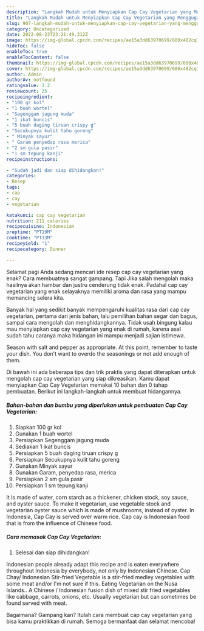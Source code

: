 ```yaml
---
description: "Langkah Mudah untuk Menyiapkan Cap Cay Vegetarian yang Menggugah Selera"
title: "Langkah Mudah untuk Menyiapkan Cap Cay Vegetarian yang Menggugah Selera"
slug: 907-langkah-mudah-untuk-menyiapkan-cap-cay-vegetarian-yang-menggugah-selera
category: Uncategorized
date: 2022-08-23T23:21:49.312Z
image: https://img-global.cpcdn.com/recipes/ae15a3dd63970699/680x482cq70/cap-cay-vegetarian-foto-resep-utama.jpg
hideToc: false
enableToc: true
enableTocContent: false
thumbnail: https://img-global.cpcdn.com/recipes/ae15a3dd63970699/680x482cq70/cap-cay-vegetarian-foto-resep-utama.jpg
cover: https://img-global.cpcdn.com/recipes/ae15a3dd63970699/680x482cq70/cap-cay-vegetarian-foto-resep-utama.jpg
author: Admin
authorAv: notfound
ratingvalue: 3.2
reviewcount: 25
recipeingredient:
- "100 gr kol"
- "1 buah wortel"
- "Segenggam jagung muda"
- "1 ikat buncis"
- "5 buah daging tiruan crispy g"
- "Secukupnya kulit tahu goreng"
- " Minyak sayur"
- " Garam penyedap rasa merica"
- "2 sm gula pasir"
- "1 sm tepung kanji"
recipeinstructions:

- "Sudah jadi dan siap dihidangkan!"
categories:
- Resep
tags:
- cap
- cay
- vegetarian

katakunci: cap cay vegetarian 
nutrition: 211 calories
recipecuisine: Indonesian
preptime: "PT19M"
cooktime: "PT33M"
recipeyield: "1"
recipecategory: Dinner

---
```



Selamat pagi Anda sedang mencari ide resep cap cay vegetarian yang enak? Cara membuatnya sangat gampang. Tapi Jika salah mengolah maka hasilnya akan hambar dan justru cenderung tidak enak. Padahal cap cay vegetarian yang enak selayaknya memiliki aroma dan rasa yang mampu memancing selera kita.


Banyak hal yang sedikit banyak mempengaruhi kualitas rasa dari cap cay vegetarian, pertama dari jenis bahan, lalu pemilihan bahan segar dan bagus, sampai cara mengolah dan menghidangkannya. Tidak usah bingung kalau mau menyiapkan cap cay vegetarian yang enak di rumah, karena asal sudah tahu caranya maka hidangan ini mampu menjadi sajian istimewa.

Season with salt and pepper as appropriate. At this point, remember to taste your dish. You don&#39;t want to overdo the seasonings or not add enough of them.


Di bawah ini ada beberapa tips dan trik praktis yang dapat diterapkan untuk mengolah cap cay vegetarian yang siap dikreasikan. Kamu dapat menyiapkan Cap Cay Vegetarian memakai 10 bahan dan 0 tahap pembuatan. Berikut ini langkah-langkah untuk membuat hidangannya.

<!--inarticleads1-->

##### Bahan-bahan dan bumbu yang diperlukan untuk pembuatan Cap Cay Vegetarian:

1. Siapkan 100 gr kol
1. Gunakan 1 buah wortel
1. Persiapkan Segenggam jagung muda
1. Sediakan 1 ikat buncis
1. Persiapkan 5 buah daging tiruan crispy g
1. Persiapkan Secukupnya kulit tahu goreng
1. Gunakan  Minyak sayur
1. Gunakan  Garam, penyedap rasa, merica
1. Persiapkan 2 sm gula pasir
1. Persiapkan 1 sm tepung kanji


It is made of water, corn starch as a thickener, chicken stock, soy sauce, and oyster sauce. To make it vegetarian, use vegetable stock and vegetarian oyster sauce which is made of mushrooms, instead of oyster. In Indonesia, Cap Cay is served over warm rice. Cap cay is Indonesian food that is from the influence of Chinese food. 

<!--inarticleads2-->

##### Cara memasak Cap Cay Vegetarian:


1. Selesai dan siap dihidangkan!

Indonesian people already adapt this recipe and is eaten everywhere throughout Indonesia by everybody, not only by Indonesian Chinese. Cap Chay/ Indonesian Stir-fried Vegetable is a stir-fried medley vegetables with some meat and/or I&#39;m not sure if this. Eating Vegetarian on the Nusa Islands.. A Chinese / Indonesian fusion dish of mixed stir fried vegetables like cabbage, carrots, onions, etc. Usually vegetarian but can sometimes be found served with meat. 

Bagaimana? Gampang kan? Itulah cara membuat cap cay vegetarian yang bisa kamu praktikkan di rumah. Semoga bermanfaat dan selamat mencoba!
